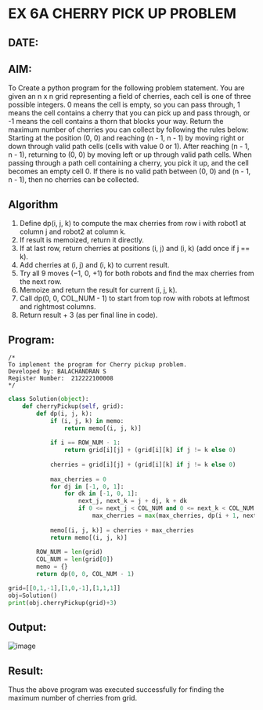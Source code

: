 # EX 6A CHERRY PICK UP PROBLEM
## DATE:
## AIM:
To Create a python program for the following problem statement.
You are given an n x n grid representing a field of cherries, each cell is one of three possible integers.
0	means the cell is empty, so you can pass through,
1	means the cell contains a cherry that you can pick up and pass through, or
-1 means the cell contains a thorn that blocks your way.
Return the maximum number of cherries you can collect by following the rules below:
Starting at the position (0, 0) and reaching (n - 1, n - 1) by moving right or down through valid path cells (cells with value 0 or 1).
After reaching (n - 1, n - 1), returning to (0, 0) by moving left or up through valid path cells.
When passing through a path cell containing a cherry, you pick it up, and the cell becomes an empty cell 0. If there is no valid path between (0, 0) and (n - 1, n - 1), then no cherries can be collected.

## Algorithm
1. Define dp(i, j, k) to compute the max cherries from row i with robot1 at column j and robot2 at column k.
2. If result is memoized, return it directly.
3. If at last row, return cherries at positions (i, j) and (i, k) (add once if j == k).
4. Add cherries at (i, j) and (i, k) to current result.
5. Try all 9 moves (−1, 0, +1) for both robots and find the max cherries from the next row.
6. Memoize and return the result for current (i, j, k).
7. Call dp(0, 0, COL_NUM - 1) to start from top row with robots at leftmost and rightmost columns.
8. Return result + 3 (as per final line in code).


## Program:
```
/*
To implement the program for Cherry pickup problem.
Developed by: BALACHANDRAN S
Register Number:  212222100008
*/
```
```py
class Solution(object):
    def cherryPickup(self, grid):
        def dp(i, j, k):
            if (i, j, k) in memo:
                return memo[(i, j, k)]
            
            if i == ROW_NUM - 1:
                return grid[i][j] + (grid[i][k] if j != k else 0)
            
            cherries = grid[i][j] + (grid[i][k] if j != k else 0)
            
            max_cherries = 0
            for dj in [-1, 0, 1]:
                for dk in [-1, 0, 1]:
                    next_j, next_k = j + dj, k + dk
                    if 0 <= next_j < COL_NUM and 0 <= next_k < COL_NUM:
                        max_cherries = max(max_cherries, dp(i + 1, next_j, next_k))
            
            memo[(i, j, k)] = cherries + max_cherries
            return memo[(i, j, k)]
        
        ROW_NUM = len(grid)
        COL_NUM = len(grid[0])
        memo = {}
        return dp(0, 0, COL_NUM - 1)

grid=[[0,1,-1],[1,0,-1],[1,1,1]] 
obj=Solution()
print(obj.cherryPickup(grid)+3)
```
## Output:

![image](https://github.com/user-attachments/assets/e2a59880-6326-46a9-92bc-a074bde76212)

## Result:
Thus the above program was executed successfully for finding the maximum number of cherries from grid.
